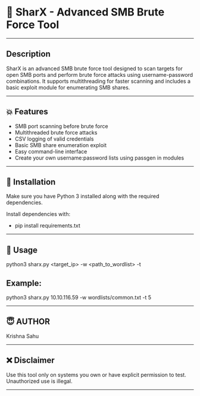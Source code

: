 # 👿 SharX - Advanced SMB Brute Force Tool


---

## Description
SharX is an advanced SMB brute force tool designed to scan targets for open SMB ports and perform brute force attacks using username-password combinations. It supports multithreading for faster scanning and includes a basic exploit module for enumerating SMB shares.

---

## 💥 Features
- SMB port scanning before brute force
- Multithreaded brute force attacks
- CSV logging of valid credentials
- Basic SMB share enumeration exploit
- Easy command-line interface
- Create your own username:password lists using passgen in modules 

---





## 💯 Installation
Make sure you have Python 3 installed along with the required dependencies.

Install dependencies with:

- pip install requirements.txt


---


## 💪 Usage
python3 sharx.py <target_ip> -w <path_to_wordlist> -t <threads>

## Example:
python3 sharx.py 10.10.116.59 -w wordlists/common.txt -t 5

---


## 😇 AUTHOR
Krishna Sahu

---


## ❌ Disclaimer
Use this tool only on systems you own or have explicit permission to test. Unauthorized use is illegal.

---


